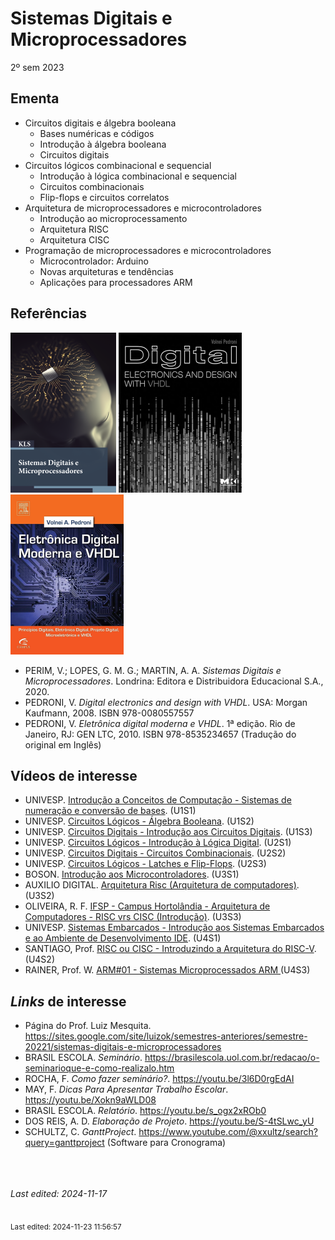# Sistemas Digitais e Microprocessadores

2º sem 2023

## Ementa

- Circuitos digitais e álgebra booleana
  - Bases numéricas e códigos
  - Introdução à álgebra booleana
  - Circuitos digitais
- Circuitos lógicos combinacional e sequencial
  - Introdução à lógica combinacional e sequencial
  - Circuitos combinacionais
  - Flip-flops e circuitos correlatos
- Arquitetura de microprocessadores e microcontroladores
  - Introdução ao microprocessamento
  - Arquitetura RISC
  - Arquitetura CISC
- Programação de microprocessadores e microcontroladores
  - Microcontrolador: Arduino
  - Novas arquiteturas e tendências
  - Aplicações para processadores ARM

## Referências

![](img/perim.png) ![](img/pedroni-en.png) ![](img/pedroni.png)

- PERIM, V.; LOPES, G. M. G.; MARTIN, A. A. *Sistemas Digitais e Microprocessadores*. Londrina: Editora e Distribuidora Educacional S.A., 2020.
- PEDRONI, V. *Digital electronics and design with VHDL*. USA: Morgan Kaufmann, 2008. ISBN 978-0080557557
- PEDRONI, V. *Eletrônica digital moderna e VHDL*. 1ª edição. Rio de Janeiro, RJ: GEN LTC, 2010. ISBN 978-8535234657 (Tradução do original em Inglês) 

## Vídeos de interesse

- UNIVESP. [Introdução a Conceitos de Computação - Sistemas de numeração e conversão de bases](https://youtu.be/5Fcbp4nRWsk). (U1S1)
- UNIVESP. [Circuitos Lógicos - Álgebra Booleana](https://youtu.be/cklFKRutr2k). (U1S2)
- UNIVESP. [Circuitos Digitais - Introdução aos Circuitos Digitais](https://youtu.be/zqqYV3MUO2A). (U1S3)
- UNIVESP. [Circuitos Lógicos - Introdução à Lógica Digital](https://youtu.be/0GzaXbMNB10). (U2S1)
- UNIVESP. [Circuitos Digitais - Circuitos Combinacionais](https://youtu.be/HFXlJJsAWWI). (U2S2)
- UNIVESP. [Circuitos Lógicos - Latches e Flip-Flops](https://youtu.be/erMxPHt_ACc). (U2S3)
- BOSON. [Introdução aos Microcontroladores](https://youtu.be/1R0VkYaYjLQ). (U3S1)
- AUXILIO DIGITAL. [Arquitetura Risc (Arquitetura de computadores)](https://youtu.be/kZVxbL1WIKw). (U3S2)
- OLIVEIRA, R. F. [IFSP - Campus Hortolândia - Arquitetura de Computadores - RISC vrs CISC (Introdução)](https://youtu.be/T73gOJBg6SY). (U3S3)
- UNIVESP. [Sistemas Embarcados - Introdução aos Sistemas Embarcados e ao Ambiente de Desenvolvimento IDE](https://youtu.be/NSC_bW4vW0U). (U4S1)
- SANTIAGO, Prof. [RISC ou CISC - Introduzindo a Arquitetura do RISC-V](https://youtu.be/JJm2r8EKmek). (U4S2)
- RAINER, Prof. W. [ARM#01 - Sistemas Microprocessados ARM ](https://youtu.be/PzgDR22Fg6s) (U4S3)

## *Links* de interesse

- Página do Prof. Luiz Mesquita. <https://sites.google.com/site/luizok/semestres-anteriores/semestre-20221/sistemas-digitais-e-microprocessadores>
- BRASIL ESCOLA. *Seminário*. <https://brasilescola.uol.com.br/redacao/o-seminarioque-e-como-realizalo.htm>
- ROCHA, F. *Como fazer seminário?*. <https://youtu.be/3l6D0rgEdAI>
- MAY, F. *Dicas Para Apresentar Trabalho Escolar*. <https://youtu.be/Xokn9aWLD08>
- BRASIL ESCOLA. *Relatório*. <https://youtu.be/s_ogx2xROb0>
- DOS REIS, A. D. *Elaboração de Projeto*. <https://youtu.be/S-4tSLwc_yU>
- SCHULTZ, C. *GanttProject*. <https://www.youtube.com/@xxultz/search?query=ganttproject> (Software para Cronograma)


<br><br><br>*Last edited: 2024-11-17*


<br><sub>Last edited: 2024-11-23 11:56:57</sub>
